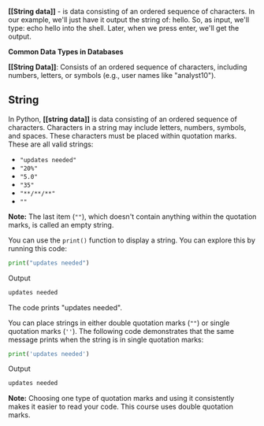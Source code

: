 **[[String data]]** - is data consisting of an ordered sequence of characters. In our example, we'll just have it output the string of: hello. So, as input, we'll type: echo hello into the shell. Later, when we press enter, we'll get the output.

**Common Data Types in Databases**

**[[String Data]]**: Consists of an ordered sequence of characters, including numbers, letters, or symbols (e.g., user names like "analyst10").

## String

In Python, **[[string data]]** is data consisting of an ordered sequence of characters. Characters in a string may include letters, numbers, symbols, and spaces. These characters must be placed within quotation marks. These are all valid strings:

- `"updates needed"`
- `"20%"`
- `"5.0"`
- `"35"`
- `"**/**/**"`  
- `""`

**Note:** The last item (`""`), which doesn't contain anything within the quotation marks, is called an empty string.

You can use the `print()` function to display a string. You can explore this by running this code:

```python
print("updates needed")
```
Output
```python
updates needed
```

The code prints "updates needed".

You can place strings in either double quotation marks (`""`) or single quotation marks (`''`). The following code demonstrates that the same message prints when the string is in single quotation marks:

```python
print('updates needed')
```
Output
```python
updates needed
```

**Note:** Choosing one type of quotation marks and using it consistently makes it easier to read your code. This course uses double quotation marks.